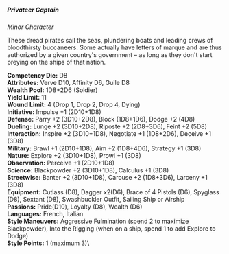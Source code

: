 ##### Privateer Captain

*Minor Character*

These dread pirates sail the seas, plundering boats and leading crews of
bloodthirsty buccaneers. Some actually have letters of marque and are
thus authorized by a given country's government – as long as they don't
start preying on the ships of that nation.

**Competency Die:** D8\
**Attributes:** Verve D10, Affinity D6, Guile D8\
**Wealth Pool:** 1D8+2D6 (Soldier)\
**Yield Limit:** 11\
**Wound Limit:** 4 (Drop 1, Drop 2, Drop 4, Dying)\
**Initiative:** Impulse +1 (2D10+1D8)\
**Defense:** Parry +2 (3D10+2D8), Block (1D8+1D6), Dodge +2 (4D8)\
**Dueling:** Lunge +2 (3D10+2D8), Riposte +2 (2D8+3D6), Feint +2 (5D8)\
**Interaction:** Inspire +2 (3D10+1D8), Negotiate +1 (1D8+2D6), Deceive +1 (3D8)\
**Military:** Brawl +1 (2D10+1D8), Aim +2 (1D8+4D6), Strategy +1 (3D8)\
**Nature:** Explore +2 (3D10+1D8), Prowl +1 (3D8)\
**Observation:** Perceive +1 (2D10+1D8)\
**Science:** Blackpowder +2 (3D10+1D8), Calculus +1 (3D8)\
**Streetwise:** Banter +2 (3D10+1D8), Carouse +2 (1D8+3D6), Larceny +1 (3D8)\
**Equipment:** Cutlass (D8), Dagger x2(D6), Brace of 4 Pistols (D6),
Spyglass (D8), Sextant (D8), Swashbuckler Outfit, Sailing Ship or
Airship\
**Passions:** Pride(D10), Loyalty (D8), Wealth (D6)\
**Languages:** French, Italian\
**Style Maneuvers:** Aggressive Fulmination (spend 2 to maximize
Blackpowder), Into the Rigging (when on a ship, spend 1 to add Explore to Dodge)\
**Style Points:** 1 (maximum 3)\
